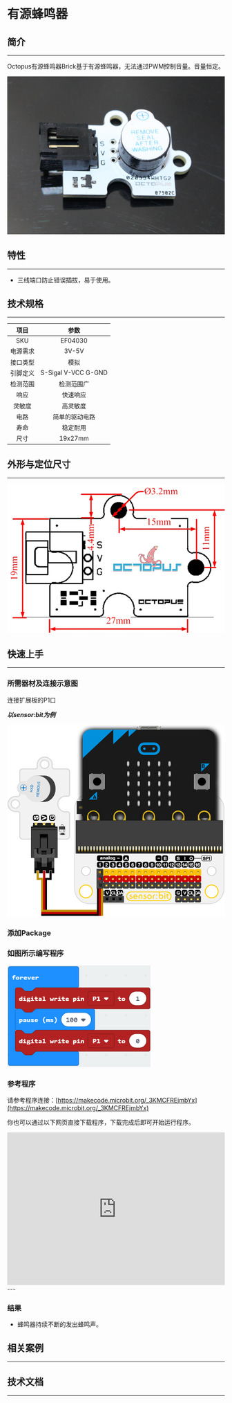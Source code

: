 # 有源蜂鸣器

## 简介
---
Octopus有源蜂鸣器Brick基于有源蜂鸣器，无法通过PWM控制音量。音量恒定。

 ![](./images/Gs5XBx1.jpg)

## 特性
---
- 三线端口防止错误插拔，易于使用。

## 技术规格
---

项目 | 参数 
:-: | :-: 
SKU|EF04030
电源需求|3V-5V
接口类型|模拟
引脚定义|S-Sigal V-VCC G-GND
检测范围|检测范围广
响应|快速响应
灵敏度|高灵敏度
电路|简单的驱动电路
寿命|稳定耐用
尺寸|19x27mm


## 外形与定位尺寸
---
![](./images/GV8xv7y.jpg)

## 快速上手
---
### 所需器材及连接示意图
连接扩展板的P1口

***以sensor:bit为例***

![](./images/r3NAMg8.png)

### 添加Package

### 如图所示编写程序
![](./images/CjlZhvP.png)

### 参考程序
请参考程序连接：[https://makecode.microbit.org/_3KMCFREjmbYx](https://makecode.microbit.org/_3KMCFREjmbYx)


你也可以通过以下网页直接下载程序，下载完成后即可开始运行程序。

<div style="position:relative;height:0;padding-bottom:70%;overflow:hidden;"><iframe style="position:absolute;top:0;left:0;width:100%;height:100%;" src="https://makecode.microbit.org/#pub:_3KMCFREjmbYx" frameborder="0" sandbox="allow-popups allow-forms allow-scripts allow-same-origin"></iframe></div>  
---

### 结果
- 蜂鸣器持续不断的发出蜂鸣声。

## 相关案例
---

## 技术文档
---
